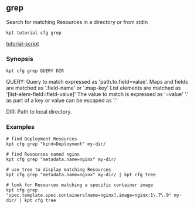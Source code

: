 ## grep

Search for matching Resources in a directory or from stdin

<link rel="stylesheet" type="text/css" href="/kpt/gifs/asciinema-player.css" />
<asciinema-player src="/kpt/gifs/cfg-grep.cast" speed="1" theme="solarized-dark" cols="100" rows="26" font-size="medium" idle-time-limit="1"></asciinema-player>
<script src="/kpt/gifs/asciinema-player.js"></script>

    kpt tutorial cfg grep

[tutorial-script]

### Synopsis

    kpt cfg grep QUERY DIR

  QUERY:
    Query to match expressed as 'path.to.field=value'.
    Maps and fields are matched as '.field-name' or '.map-key'
    List elements are matched as '[list-elem-field=field-value]'
    The value to match is expressed as '=value'
    '.' as part of a key or value can be escaped as '\.'

  DIR:
    Path to local directory.

### Examples

    # find Deployment Resources
    kpt cfg grep "kind=Deployment" my-dir/

    # find Resources named nginx
    kpt cfg grep "metadata.name=nginx" my-dir/

    # use tree to display matching Resources
    kpt cfg grep "metadata.name=nginx" my-dir/ | kpt cfg tree

    # look for Resources matching a specific container image
    kpt cfg grep "spec.template.spec.containers[name=nginx].image=nginx:1\.7\.9" my-dir/ | kpt cfg tree

###

[tutorial-script]: ../gifs/cfg-grep.sh
